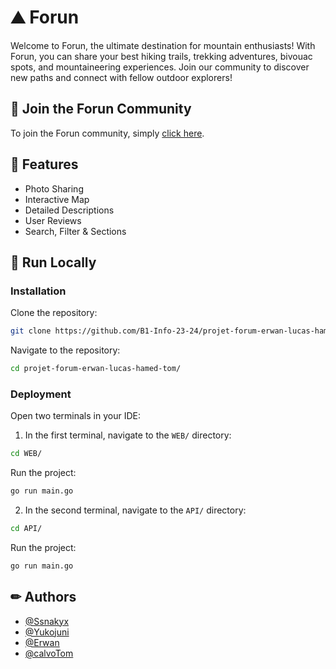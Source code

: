 # ⛰️ Forun

Welcome to Forun, the ultimate destination for mountain enthusiasts! With Forun, you can share your best hiking trails, trekking adventures, bivouac spots, and mountaineering experiences. Join our community to discover new paths and connect with fellow outdoor explorers!

## 🫅 Join the Forun Community

To join the Forun community, simply [click here](http://98.66.197.223:8080/).

## 🔧 Features

- Photo Sharing
- Interactive Map
- Detailed Descriptions
- User Reviews
- Search, Filter & Sections

## 🚀 Run Locally

### Installation

Clone the repository:

```bash
git clone https://github.com/B1-Info-23-24/projet-forum-erwan-lucas-hamed-tom.git
```

Navigate to the repository:

```bash
cd projet-forum-erwan-lucas-hamed-tom/
```

### Deployment

Open two terminals in your IDE:

1. In the first terminal, navigate to the `WEB/` directory:

```bash
cd WEB/
```

Run the project:

```bash
go run main.go
```

2. In the second terminal, navigate to the `API/` directory:

```bash
cd API/
```

Run the project:

```bash
go run main.go
```

## ✏ Authors

- [@Ssnakyx](https://github.com/Ssnakyx)
- [@Yukojuni](https://github.com/Yukojuni)
- [@Erwan](https://www.github.com/CalvoTom)
- [@calvoTom](https://www.github.com/CalvoTom)
